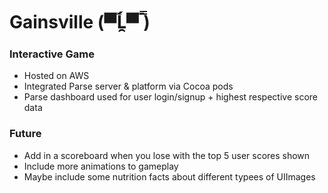# Gainsville (▀̿Ĺ̯▀̿ ̿)

### Interactive Game 
* Hosted on AWS
* Integrated Parse server & platform via Cocoa pods
* Parse dashboard used for user login/signup + highest respective score data



### Future
* Add in a scoreboard when you lose with the top 5 user scores shown
* Include more animations to gameplay
* Maybe include some nutrition facts about different typees of UIImages
